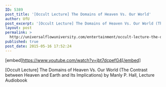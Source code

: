```yaml
---
ID: 5389
post_title: '[Occult Lecture] The Domains of Heaven Vs. Our World'
author: UfU
post_excerpt: '[Occult Lecture] The Domains of Heaven Vs. Our World (The Contrast between Heaven and Earth and Its Implications) by Manly P. Hall, Lecture Audiobook'
layout: post
permalink: >
  http://universalflowuniversity.com/entertainment/occult-lecture-the-domains-of-heaven-vs-our-world/
published: true
post_date: 2015-05-16 17:52:24
---
```

[embed]https://www.youtube.com/watch?v=jbt7dcpefG4[/embed]<br>
<p>[Occult Lecture] The Domains of Heaven Vs. Our World (The Contrast between Heaven and Earth and Its Implications) by Manly P. Hall, Lecture Audiobook</p>